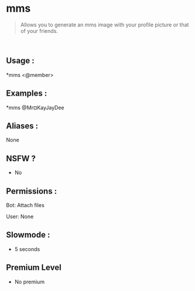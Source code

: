 # mms

> Allows you to generate an mms image with your profile picture or that of your friends.

<br>

## Usage :

*mms <@member>

## Examples :

*mms @Mr¤KayJayDee

## Aliases :

None

## NSFW ?

- No

## Permissions :

Bot: Attach files
<br>

User: None

## Slowmode :

- 5 seconds

## Premium Level

- No premium
